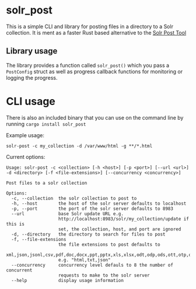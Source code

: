 # solr_post

This is a simple CLI and library for posting files in a directory to a Solr collection. It is ment as a faster Rust based alternative to the [Solr Post Tool](https://solr.apache.org/guide/8_5/post-tool.html)

## Library usage

The library provides a function called `solr_post()` which you pass a `PostConfig` struct as well as progress callback functions for monitoring or logging the progress.

# CLI usage

There is also an included binary that you can use on the command line by running `cargo install solr_post`

Example usage:

```
solr-post -c my_collection -d /var/www/html -g **/*.html
```

Current options:

```
Usage: solr-post -c <collection> [-h <host>] [-p <port>] [--url <url>] -d <directory> [-f <file-extensions>] [--concurrency <concurrency>]

Post files to a solr collection

Options:
  -c, --collection  the solr collection to post to
  -h, --host        the host of the solr server defaults to localhost
  -p, --port        the port of the solr server defaults to 8983
  --url             base Solr update URL e.g.
                    http://localhost:8983/solr/my_collection/update if this is
                    set, the collection, host, and port are ignored
  -d, --directory   the directory to search for files to post
  -f, --file-extensions
                    the file extensions to post defaults to
                    xml,json,jsonl,csv,pdf,doc,docx,ppt,pptx,xls,xlsx,odt,odp,ods,ott,otp,ots,rtf,htm,html,txt,log
                    e.g. "html,txt,json"
  --concurrency     concurrency level defauls to 8 the number of concurrent
                    requests to make to the solr server
  --help            display usage information
```
